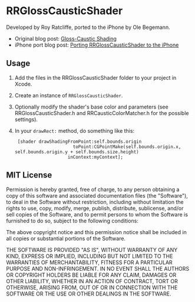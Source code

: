 RRGlossCausticShader
====================

Developed by Roy Ratcliffe, ported to the iPhone by Ole Begemann.

* Original blog post: [Gloss-Caustic Shading](http://blog.pioneeringsoftware.co.uk/2008/12/09/gloss-caustic-shading)
* iPhone port blog post: [Porting RRGlossCausticShader to the iPhone](http://oleb.net/blog/2010/02/porting-rrglosscausticshader-to-the-iphone/)

Usage
-----

1. Add the files in the RRGlossCausticShader folder to your project in Xcode.
1. Create an instance of `RRGlossCausticShader`.
1. Optionally modify the shader's base color and parameters (see RRGlossCausticShader.h and RRCausticColorMatcher.h for the possible settings).
1. In your `drawRect:` method, do something like this:

        [shader drawShadingFromPoint:self.bounds.origin 
                             toPoint:CGPointMake(self.bounds.origin.x, self.bounds.origin.y + self.bounds.size.height)
                           inContext:myContext];
    

MIT License
-----------

Permission is hereby granted, free of charge, to any person obtaining a copy
of this software and associated documentation files (the "Software"), to deal
in the Software without restriction, including without limitation the rights
to use, copy, modify, merge, publish, distribute, sublicense, and/or sell
copies of the Software, and to permit persons to whom the Software is
furnished to do so, subject to the following conditions:

The above copyright notice and this permission notice shall be included in
all copies or substantial portions of the Software.

THE SOFTWARE IS PROVIDED "AS IS", WITHOUT WARRANTY OF ANY KIND, EXPRESS OR
IMPLIED, INCLUDING BUT NOT LIMITED TO THE WARRANTIES OF MERCHANTABILITY,
FITNESS FOR A PARTICULAR PURPOSE AND NON-INFRINGEMENT. IN NO EVENT SHALL THE
AUTHORS OR COPYRIGHT HOLDERS BE LIABLE FOR ANY CLAIM, DAMAGES OR OTHER
LIABILITY, WHETHER IN AN ACTION OF CONTRACT, TORT OR OTHERWISE, ARISING FROM,
OUT OF OR IN CONNECTION WITH THE SOFTWARE OR THE USE OR OTHER DEALINGS IN THE
SOFTWARE.